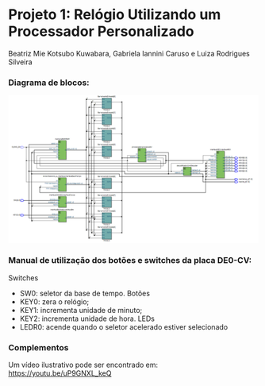 # Projeto 1: Relógio Utilizando um Processador Personalizado
Beatriz Mie Kotsubo Kuwabara, Gabriela Iannini Caruso e Luiza Rodrigues Silveira

### Diagrama de blocos:

![Diagrama de blocos](diagrama_blocos.png)

### Manual de utilização dos botões e switches da placa DE0-CV:
Switches
  - SW0: seletor da base de tempo.
Botões
  - KEY0: zera o relógio;
  - KEY1: incrementa unidade de minuto;
  - KEY2: incrementa unidade de hora.
LEDs
  - LEDR0: acende quando o seletor acelerado estiver selecionado

### Complementos
Um vídeo ilustrativo pode ser encontrado em: https://youtu.be/uP9GNXL_keQ
